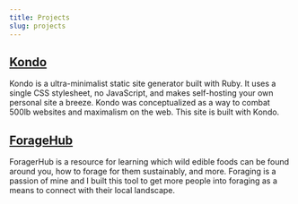 ```yaml
---
title: Projects
slug: projects
---
```


## [Kondo](https://gokondo.io)

Kondo is a ultra-minimalist static site generator built with Ruby. It uses a single CSS stylesheet, no JavaScript, and makes self-hosting your own personal site a breeze. Kondo was conceptualized as a way to combat 500lb websites and maximalism on the web. This site is built with Kondo.

## [ForageHub](https://foragehub.com)

ForagerHub is a resource for learning which wild edible foods can be found around you, how to forage for them sustainably, and more. Foraging is a passion of mine and I built this tool to get more people into foraging as a means to connect with their local landscape.
